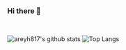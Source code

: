 ### Hi there 👋
<br>


<!--
**areyh817/areyh817** is a ✨ _special_ ✨ repository because its `README.md` (this file) appears on your GitHub profile.

Here are some ideas to get you started:

- 🔭 I’m currently working on ...
- 🌱 I’m currently learning ...
- 👯 I’m looking to collaborate on ...
- 🤔 I’m looking for help with ...
- 💬 Ask me about ...
- 📫 How to reach me: ...
- 😄 Pronouns: ...
- ⚡ Fun fact: ...
-->

![areyh817's github stats](https://github-readme-stats.vercel.app/api?username=areyh817&show_icons=true)
![Top Langs](https://github-readme-stats.vercel.app/api/top-langs/?username=areyh817&layout=compact&langs_count=81)
